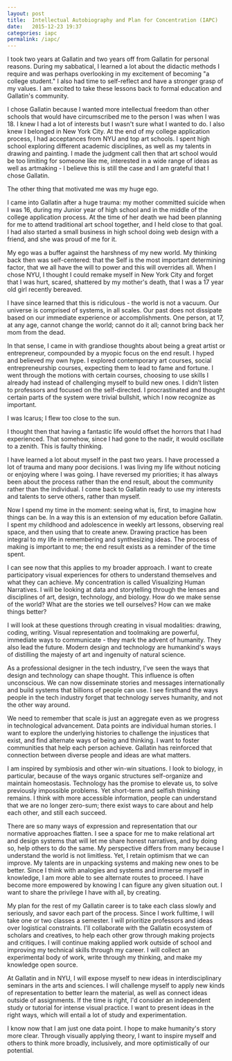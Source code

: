 ```yaml
---
layout: post
title:  Intellectual Autobiography and Plan for Concentration (IAPC)
date:   2015-12-23 19:37
categories: iapc
permalink: /iapc/
---
```


I took two years at Gallatin and two years off from Gallatin for personal reasons. During my sabbatical, I learned a lot about the didactic methods I require and was perhaps overlooking in my excitement of becoming "a college student." I also had time to self-reflect and have a stronger grasp of my values. I am excited to take these lessons back to formal education and Gallatin's community.

I chose Gallatin because I wanted more intellectual freedom than other schools that would have circumscribed me to the person I was when I was 18. I knew I had a lot of interests but I wasn't sure what I wanted to do. I also knew I belonged in New York City. At the end of my college application process, I had acceptances from NYU and top art schools. I spent high school exploring different academic disciplines, as well as my talents in drawing and painting. I made the judgment call then that art school would be too limiting for someone like me, interested in a wide range of ideas as well as artmaking - I believe this is still the case and I am grateful that I chose Gallatin. 

The other thing that motivated me was my huge ego.

I came into Gallatin after a huge trauma: my mother committed suicide when I was 16, during my Junior year of high school and in the middle of the college application process. At the time of her death we had been planning for me to attend traditional art school together, and I held close to that goal. I had also started a small business in high school doing web design with a friend, and she was proud of me for it.

My ego was a buffer against the harshness of my new world. My thinking back then was self-centered: that the Self is the most important determining factor, that we all have the will to power and this will overrides all. When I chose NYU, I thought I could remake myself in New York City and forget that I was hurt, scared, shattered by my mother's death, that I was a 17 year old girl recently bereaved.

I have since learned that this is ridiculous - the world is not a vacuum. Our universe is comprised of systems, in all scales. Our past does not dissipate based on our immediate experience or accomplishments. One person, at 17, at any age, cannot change the world; cannot do it all; cannot bring back her mom from the dead.

In that sense, I came in with grandiose thoughts about being a great artist or entrepreneur, compounded by a myopic focus on the end result. I hyped and believed my own hype. I explored contemporary art courses, social entrepreneurship courses, expecting them to lead to fame and fortune. I went through the motions with certain courses, choosing to use skills I already had instead of challenging myself to build new ones. I didn’t listen to professors and focused on the self-directed. I procrastinated and thought certain parts of the system were trivial bullshit, which I now recognize as important.

I was Icarus; I flew too close to the sun.

I thought then that having a fantastic life would offset the horrors that I had experienced. That somehow, since I had gone to the nadir, it would oscillate to a zenith. This is faulty thinking.

I have learned a lot about myself in the past two years. I have processed a lot of trauma and many poor decisions. I was living my life without noticing or enjoying where I was going. I have reversed my priorities; it has always been about the process rather than the end result, about the community rather than the individual. I come back to Gallatin ready to use my interests and talents to serve others, rather than myself.

Now I spend my time in the moment: seeing what is, first, to imagine how things can be. In a way this is an extension of my education before Gallatin. I spent my childhood and adolescence in weekly art lessons, observing real space, and then using that to create anew. Drawing practice has been integral to my life in remembering and synthesizing ideas. The process of making is important to me; the end result exists as a reminder of the time spent.

I can see now that this applies to my broader approach. I want to create participatory visual experiences for others to understand themselves and what they can achieve. My concentration is called Visualizing Human Narratives. I will be looking at data and storytelling through the lenses and disciplines of art, design, technology, and biology. How do we make sense of the world? What are the stories we tell ourselves? How can we make things better?

I will look at these questions through creating in visual modalities: drawing, coding, writing. Visual representation and toolmaking are powerful, immediate ways to communicate - they mark the advent of humanity. They also lead the future. Modern design and technology are humankind's ways of distilling the majesty of art and ingenuity of natural science. 

As a professional designer in the tech industry, I've seen the ways that design and technology can shape thought. This influence is often unconscious. We can now disseminate stories and messages internationally and build systems that billions of people can use. I see firsthand the ways people in the tech industry forget that technology serves humanity, and not the other way around. 

We need to remember that scale is just an aggregate even as we progress in technological advancement. Data points are individual human stories. I want to explore the underlying histories to challenge the injustices that exist, and find alternate ways of being and thinking. I want to foster communities that help each person achieve. Gallatin has reinforced that connection between diverse people and ideas are what matters. 

I am inspired by symbiosis and other win-win situations. I look to biology, in particular, because of the ways organic structures self-organize and maintain homeostasis. Technology has the promise to elevate us, to solve previously impossible problems. Yet short-term and selfish thinking remains. I think with more accessible information, people can understand that we are no longer zero-sum; there exist ways to care about and help each other, and still each succeed.

There are so many ways of expression and representation that our normative approaches flatten. I see a space for me to make relational art and design systems that will let me share honest narratives, and by doing so, help others to do the same. My perspective differs from many because I understand the world is not limitless. Yet, I retain optimism that we can improve. My talents are in unpacking systems and making new ones to be better. Since I think with analogies and systems and immerse myself in knowledge, I am more able to see alternate routes to proceed. I have become more empowered by knowing I can figure any given situation out. I want to share the privilege I have with all, by creating.

My plan for the rest of my Gallatin career is to take each class slowly and seriously, and savor each part of the process. Since I work fulltime, I will take one or two classes a semester. I will prioritize professors and ideas over logistical constraints. I'll collaborate with the Gallatin ecosystem of scholars and creatives, to help each other grow through making projects and critiques. I will continue making applied work outside of school and improving my technical skills through my career. I will collect an experimental body of work, write through my thinking, and make my knowledge open source.

At Gallatin and in NYU, I will expose myself to new ideas in interdisciplinary seminars in the arts and sciences. I will challenge myself to apply new kinds of representation to better learn the material, as well as connect ideas outside of assignments. If the time is right, I'd consider an independent study or tutorial for intense visual practice. I want to present ideas in the right ways, which will entail a lot of study and experimentation.

I know now that I am just one data point. I hope to make humanity's story more clear. Through visually applying theory, I want to inspire myself and others to think more broadly, inclusively, and more optimistically of our potential.